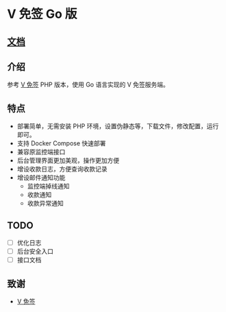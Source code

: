 # V 免签 Go 版

## [文档](https://astwy.github.io/vmq-go/)

## 介绍

参考 [V 免签](https://github.com/szvone/vmqphp) PHP 版本，使用 Go 语言实现的 V 免签服务端。

## 特点

- 部署简单，无需安装 PHP 环境，设置伪静态等，下载文件，修改配置，运行即可。
- 支持 Docker Compose 快速部署
- 兼容原监控端接口
- 后台管理界面更加美观，操作更加方便
- 增设收款日志，方便查询收款记录
- 增设邮件通知功能
  - 监控端掉线通知
  - 收款通知
  - 收款异常通知

## TODO

- [ ] 优化日志
- [ ] 后台安全入口
- [ ] 接口文档

## 致谢

- [V 免签](https://github.com/szvone/Vmq)
